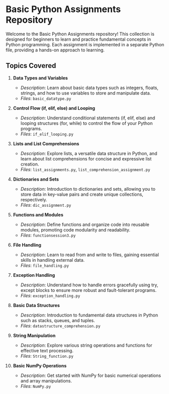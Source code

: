 # Basic Python Assignments Repository

Welcome to the Basic Python Assignments repository! This collection is designed for beginners to learn and practice fundamental concepts in Python programming. Each assignment is implemented in a separate Python file, providing a hands-on approach to learning.

## Topics Covered

1. **Data Types and Variables**
   - *Description*: Learn about basic data types such as integers, floats, strings, and how to use variables to store and manipulate data.
   - *Files*: `basic_datatype.py`

2. **Control Flow (if, elif, else) and Looping**
   - *Description*: Understand conditional statements (if, elif, else) and looping structures (for, while) to control the flow of your Python programs.
   - *Files*: `if_elif_looping.py`

3. **Lists and List Comprehensions**
   - *Description*: Explore lists, a versatile data structure in Python, and learn about list comprehensions for concise and expressive list creation.
   - *Files*: `list_assignments.py`, `list_comprehension_assignment.py`

4. **Dictionaries and Sets**
   - *Description*: Introduction to dictionaries and sets, allowing you to store data in key-value pairs and create unique collections, respectively.
   - *Files*: `dic_assignment.py`

5. **Functions and Modules**
   - *Description*: Define functions and organize code into reusable modules, promoting code modularity and readability.
   - *Files*: `functionsession3.py`

6. **File Handling**
   - *Description*: Learn to read from and write to files, gaining essential skills in handling external data.
   - *Files*: `file_handling.py`

7. **Exception Handling**
   - *Description*: Understand how to handle errors gracefully using try, except blocks to ensure more robust and fault-tolerant programs.
   - *Files*: `exception_handling.py`

8. **Basic Data Structures**
   - *Description*: Introduction to fundamental data structures in Python such as stacks, queues, and tuples.
   - *Files*: `datastructure_comprehension.py`

9. **String Manipulation**
   - *Description*: Explore various string operations and functions for effective text processing.
   - *Files*: `String_function.py`

10. **Basic NumPy Operations**
    - *Description*: Get started with NumPy for basic numerical operations and array manipulations.
    - *Files*: `NumPy.py`


